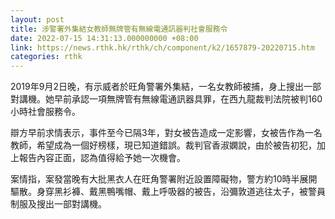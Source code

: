 ```yaml
---
layout: post
title: 涉警署外集結女教師無牌管有無線電通訊器判社會服務令
date: 2022-07-15 14:31:13.000000000 +08:00
link: https://news.rthk.hk/rthk/ch/component/k2/1657879-20220715.htm
categories: rthk
---
```


2019年9月2日晚，有示威者於旺角警署外集結，一名女教師被捕，身上搜出一部對講機。她早前承認一項無牌管有無線電通訊器具罪，在西九龍裁判法院被判160小時社會服務令。

辯方早前求情表示，事件至今已隔3年，對女被告造成一定影響，女被告作為一名教師，希望成為一個好榜樣，現已知道錯誤。裁判官香淑嫻說，由於被告初犯，加上報告內容正面，認為值得給予她一次機會。

案情指，案發當晚有大批黑衣人在旺角警署附近設置障礙物，警方約10時半展開驅散。身穿黑衫褲、戴黑鴨嘴帽、戴上呼吸器的被告，沿彌敦道逃往太子，被警員制服及搜出一部對講機。
